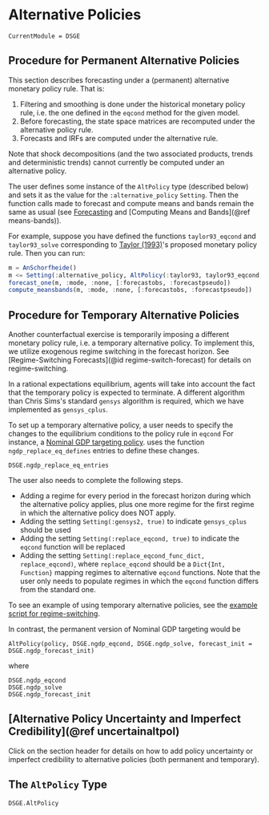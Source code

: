 # Alternative Policies

``` @meta
CurrentModule = DSGE
```

## Procedure for Permanent Alternative Policies

This section describes forecasting under a (permanent) alternative monetary policy
rule. That is:

1. Filtering and smoothing is done under the historical monetary policy rule,
   i.e. the one defined in the `eqcond` method for the given model.
2. Before forecasting, the state space matrices are recomputed under the
   alternative policy rule.
3. Forecasts and IRFs are computed under the alternative rule.

Note that shock decompositions (and the two associated products, trends and
deterministic trends) cannot currently be computed under an alternative policy.

The user defines some instance of the `AltPolicy` type (described below) and
sets it as the value for the `:alternative_policy` `Setting`. Then the function
calls made to forecast and compute means and bands remain the same as usual (see
[Forecasting](@ref) and [Computing Means and Bands](@ref means-bands)).

For example, suppose you have defined the functions `taylor93_eqcond` and
`taylor93_solve` corresponding to
[Taylor (1993)](http://www.sciencedirect.com/science/article/pii/016722319390009L)'s
proposed monetary policy rule. Then you can run:

```julia
m = AnSchorfheide()
m <= Setting(:alternative_policy, AltPolicy(:taylor93, taylor93_eqcond, taylor93_solve))
forecast_one(m, :mode, :none, [:forecastobs, :forecastpseudo])
compute_meansbands(m, :mode, :none, [:forecastobs, :forecastpseudo])
```

## Procedure for Temporary Alternative Policies

Another counterfactual exercise is temporarily imposing a different monetary policy
rule, i.e. a temporary alternative policy. To implement this, we utilize
exogenous regime switching in the forecast horizon. See [Regime-Switching Forecasts](@id regime-switch-forecast)
for details on regime-switching.

In a rational expectations equilibrium, agents will take into account the fact that
the temporary policy is expected to terminate. A different algorithm than Chris Sims's
standard `gensys` algorithm is required, which we have implemented as `gensys_cplus`.

To set up a temporary alternative policy, a user needs to specify
the changes to the equilibrium conditions to the policy rule in `eqcond`
For instance, a
[Nominal GDP targeting policy](https://github.com/FRBNY-DSGE/DSGE.jl/blob/master/src/altpolicy/ngdp_target.jl).
uses the function `ngdp_replace_eq_defines` entries to define these changes.

```@docs
DSGE.ngdp_replace_eq_entries
```

The user also needs to complete the following steps.

- Adding a regime for every period in the forecast horizon during which the alternative policy applies,
  plus one more regime for the first regime in which the alternative policy does NOT apply.
- Adding the setting `Setting(:gensys2, true)` to indicate `gensys_cplus` should be used
- Adding the setting `Setting(:replace_eqcond, true)` to indicate the `eqcond` function will be replaced
- Adding the setting `Setting(:replace_eqcond_func_dict, replace_eqcond)`, where `replace_eqcond`
  should be a `Dict{Int, Function}` mapping regimes to alternative `eqcond` functions. Note that
  the user only needs to populate regimes in which the `eqcond` function differs from the standard one.

To see an example of using temporary alternative policies, see the
[example script for regime-switching](https://github.com/FRBNY-DSGE/DSGE.jl/blob/master/examples/regime_switching.jl).

In contrast, the permanent version of Nominal GDP targeting would be

```
AltPolicy(policy, DSGE.ngdp_eqcond, DSGE.ngdp_solve, forecast_init = DSGE.ngdp_forecast_init)
```

where

```@docs
DSGE.ngdp_eqcond
DSGE.ngdp_solve
DSGE.ngdp_forecast_init
```

## [Alternative Policy Uncertainty and Imperfect Credibility](@ref uncertainaltpol)
Click on the section header for details on how to add policy uncertainty or
imperfect credibility to alternative policies (both permanent and temporary).

## The `AltPolicy` Type

```@docs
DSGE.AltPolicy
```
